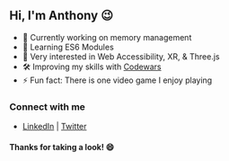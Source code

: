 ## Hi, I'm Anthony 😉

- 🔬 Currently working on memory management
- 🌱 Learning ES6 Modules
- 🔭 Very interested in Web Accessibility, XR, & Three.js
- 🛠️ Improving my skills with [Codewars][codewars]
- ⚡ Fun fact: There is one video game I enjoy playing

### Connect with me
- [LinkedIn][linkedin] | [Twitter][twitter]

#### Thanks for taking a look! 😄


<!-- [currentProject]: -->
[codewars]: https://www.codewars.com/users/gitanthony
[linkedin]: https://www.linkedin.com/in/anthony-chavis/
[twitter]: https://twitter.com/gitanthony1

<!--


**anthonychavis/anthonychavis** is a ✨ _special_ ✨ repository because its `README.md` (this file) appears on your GitHub profile.

Here are some ideas to get you started:

- 🔭 I’m currently working on ...
- 🌱 I’m currently learning ...
- 👯 I’m looking to collaborate on ...
- 🤔 I’m looking for help with ...
- 💬 Ask me about ...
- 📫 How to reach me: ...
- 😄 Pronouns: ...
- ⚡ Fun fact: ...
-->

